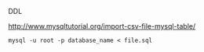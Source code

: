 DDL


http://www.mysqltutorial.org/import-csv-file-mysql-table/

```
mysql -u root -p database_name < file.sql
```
